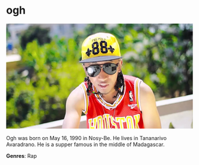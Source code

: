 # ogh

![this is Ogh' s picture](ogh.jpg)

Ogh was born on May 16, 1990 in Nosy-Be. He lives in Tananarivo Avaradrano. He is a supper famous in the middle of Madagascar.

**Genres**: Rap
